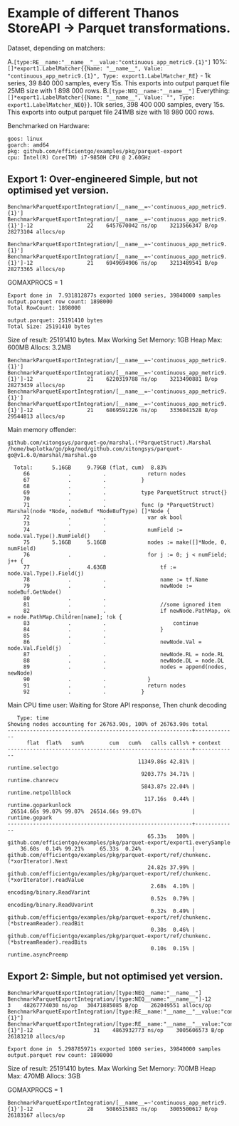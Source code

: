 # Example of different Thanos StoreAPI -> Parquet transformations.

Dataset, depending on matchers: 

A.`[type:RE__name:"__name__"__value:"continuous_app_metric9.{1}"]` 10%: `[]*export1.LabelMatcher{{Name: "__name__", Value: "continuous_app_metric9.{1}", Type: export1.LabelMatcher_RE}` - 1k series, 39 840 000 samples, every 15s. This exports into output parquet file 25MB size with 1 898 000 rows.
B.`[type:NEQ__name:"__name__"]` Everything: `[]*export1.LabelMatcher{{Name: "__name__", Value: "", Type: export1.LabelMatcher_NEQ}}`. 10k series, 398 400 000 samples, every 15s. This exports into output parquet file 241MB size with 18 980 000 rows.

Benchmarked on Hardware:

```
goos: linux
goarch: amd64
pkg: github.com/efficientgo/examples/pkg/parquet-export
cpu: Intel(R) Core(TM) i7-9850H CPU @ 2.60GHz
```

## Export 1: Over-engineered Simple, but not optimised yet version.

```
BenchmarkParquetExportIntegration/[__name__=~'continuous_app_metric9.{1}']
BenchmarkParquetExportIntegration/[__name__=~'continuous_app_metric9.{1}']-12         	      22	6457670042 ns/op	3213566347 B/op	28273104 allocs/op
```

```
BenchmarkParquetExportIntegration/[__name__=~'continuous_app_metric9.{1}']
BenchmarkParquetExportIntegration/[__name__=~'continuous_app_metric9.{1}']-12         	      21	6949694906 ns/op	3213489541 B/op	28273365 allocs/op
```

GOMAXPROCS = 1

```
Export done in  7.931812877s exported 1000 series, 39840000 samples
output.parquet row count: 1898000
Total RowCount: 1898000
 
output.parquet: 25191410 bytes
Total Size: 25191410 bytes
```

Size of result: 25191410 bytes.
Max Working Set Memory: 1GB
Heap Max: 600MB
Allocs: 3.2MB

```
BenchmarkParquetExportIntegration/[__name__=~'continuous_app_metric9.{1}']
BenchmarkParquetExportIntegration/[__name__=~'continuous_app_metric9.{1}']-12         	      21	6220319788 ns/op	3213490881 B/op	28273439 allocs/op
BenchmarkParquetExportIntegration/[__name__=~'continuous_app_metric9.{1}']
BenchmarkParquetExportIntegration/[__name__=~'continuous_app_metric9.{1}']-12         	      21	6869591226 ns/op	3336041528 B/op	29544813 allocs/op
```

Main memory offender: 

```
github.com/xitongsys/parquet-go/marshal.(*ParquetStruct).Marshal
/home/bwplotka/go/pkg/mod/github.com/xitongsys/parquet-go@v1.6.0/marshal/marshal.go

  Total:      5.16GB     9.79GB (flat, cum)  8.83%
     66            .          .           	return nodes 
     67            .          .           } 
     68            .          .            
     69            .          .           type ParquetStruct struct{} 
     70            .          .            
     71            .          .           func (p *ParquetStruct) Marshal(node *Node, nodeBuf *NodeBufType) []*Node { 
     72            .          .           	var ok bool 
     73            .          .            
     74            .          .           	numField := node.Val.Type().NumField() 
     75       5.16GB     5.16GB           	nodes := make([]*Node, 0, numField) 
     76            .          .           	for j := 0; j < numField; j++ { 
     77            .     4.63GB           		tf := node.Val.Type().Field(j) 
     78            .          .           		name := tf.Name 
     79            .          .           		newNode := nodeBuf.GetNode() 
     80            .          .            
     81            .          .           		//some ignored item 
     82            .          .           		if newNode.PathMap, ok = node.PathMap.Children[name]; !ok { 
     83            .          .           			continue 
     84            .          .           		} 
     85            .          .            
     86            .          .           		newNode.Val = node.Val.Field(j) 
     87            .          .           		newNode.RL = node.RL 
     88            .          .           		newNode.DL = node.DL 
     89            .          .           		nodes = append(nodes, newNode) 
     90            .          .           	} 
     91            .          .           	return nodes 
     92            .          .           } 
```

Main CPU time user: Waiting for Store API response, Then chunk decoding

```
   Type: time
Showing nodes accounting for 26763.90s, 100% of 26763.90s total
----------------------------------------------------------+-------------
      flat  flat%   sum%        cum   cum%   calls calls% + context 	 	 
----------------------------------------------------------+-------------
                                         11349.86s 42.81% |   runtime.selectgo
                                          9203.77s 34.71% |   runtime.chanrecv
                                          5843.87s 22.04% |   runtime.netpollblock
                                           117.16s  0.44% |   runtime.goparkunlock
 26514.66s 99.07% 99.07%  26514.66s 99.07%                | runtime.gopark
----------------------------------------------------------+-------------
                                            65.33s   100% |   github.com/efficientgo/examples/pkg/parquet-export/export1.everySample
    36.60s  0.14% 99.21%     65.33s  0.24%                | github.com/efficientgo/examples/pkg/parquet-export/ref/chunkenc.(*xorIterator).Next
                                            24.82s 37.99% |   github.com/efficientgo/examples/pkg/parquet-export/ref/chunkenc.(*xorIterator).readValue
                                             2.68s  4.10% |   encoding/binary.ReadVarint
                                             0.52s  0.79% |   encoding/binary.ReadUvarint
                                             0.32s  0.49% |   github.com/efficientgo/examples/pkg/parquet-export/ref/chunkenc.(*bstreamReader).readBit
                                             0.30s  0.46% |   github.com/efficientgo/examples/pkg/parquet-export/ref/chunkenc.(*bstreamReader).readBits
                                             0.10s  0.15% |   runtime.asyncPreemp
```

## Export 2: Simple, but not optimised yet version.

```
BenchmarkParquetExportIntegration/[type:NEQ__name:"__name__"]
BenchmarkParquetExportIntegration/[type:NEQ__name:"__name__"]-12         	       3	48267774030 ns/op	30471885085 B/op	262049551 allocs/op
BenchmarkParquetExportIntegration/[type:RE__name:"__name__"__value:"continuous_app_metric9.{1}"]
BenchmarkParquetExportIntegration/[type:RE__name:"__name__"__value:"continuous_app_metric9.{1}"]-12         	      31	4863932773 ns/op	3005606573 B/op	26183210 allocs/op
```

```
Export done in  5.298785971s exported 1000 series, 39840000 samples
output.parquet row count: 1898000
```

Size of result: 25191410 bytes.
Max Working Set Memory: 700MB
Heap Max: 470MB
Allocs: 3GB


GOMAXPROCS = 1


```
BenchmarkParquetExportIntegration/[__name__=~'continuous_app_metric9.{1}']-12         	      28	5086515883 ns/op	3005500617 B/op	26183167 allocs/op
```


